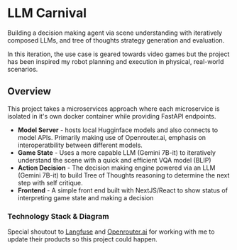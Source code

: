 # LLM Carnival
Building a decision making agent via scene understanding with iteratively composed LLMs, and tree of thoughts strategy generation and evaluation. 

In this iteration, the use case is geared towards video games but the project has been inspired my robot planning and execution in physical, real-world scenarios.


## Overview

This project takes a microservices approach where each microservice is isolated in it's own docker container while providing FastAPI endpoints. 

* **Model Server** - hosts local Hugginface models and also connects to model APIs. Primarily making use of Openrouter.ai, emphasis on interoperatbility between different models.
* **Game State** - Uses a more capable LLM (Gemini 7B-it) to iteratively understand the scene with a quick and efficient VQA model (BLIP)
* **Action Decision** - The decision making engine powered via an LLM (Gemini 7B-it) to build Tree of Thoughts reasoning to determine the next step with self critique.
* **Frontend** - A simple front end built with NextJS/React to show status of interpreting game state and making a decision


### Technology Stack & Diagram

Special shoutout to [Langfuse](https://langfuse.com/) and [Openrouter.ai](https://openrouter.ai/) for working with me to update their products so this project could happen.
